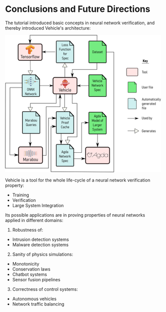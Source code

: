 # Conclusions and Future Directions

The tutorial introduced basic concepts in neural network verification, and thereby introduced Vehicle's architecture:

![Vehicle Architecture](images/architecture.png)

Vehicle is a tool for the whole life-cycle of a neural network verification property:

* Training
*  Verification
*  Large System Integration

Its possible applications are in proving properties 
of neural networks applied in different domains:

1. Robustness of:
* Intrusion detection systems
* Malware detection systems

2. Sanity of physics simulations:
* Monotonicity
* Conservation laws
* Chatbot systems
* Sensor fusion pipelines

3. Correctness of control systems:
* Autonomous vehicles
* Network traffic balancing

